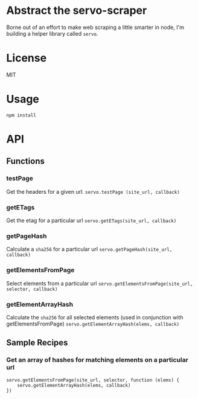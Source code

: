 # Abstract the servo-scraper

Borne out of an effort to make web scraping a little smarter in node, I'm building a helper library called `servo`.

# License
MIT

# Usage
`npm install`

# API

## Functions

### testPage
Get the headers for a given url.
```servo.testPage (site_url, callback)```

### getETags
Get the etag for a particular url
```servo.getETags(site_url, callback)```

### getPageHash
Calculate a `sha256` for a particular url
```servo.getPageHash(site_url, callback)```

### getElementsFromPage
Select elements from a particular url
```servo.getElementsFromPage(site_url, selector, callback)```

### getElementArrayHash
Calculate the `sha256` for all selected elements (used in conjunction with getElementsFromPage)
```servo.getElementArrayHash(elems, callback)```

## Sample Recipes

### Get an array of hashes for matching elements on a particular url
```
servo.getElementsFromPage(site_url, selector, function (elems) {
	servo.getElementArrayHash(elems, callback)
})
```